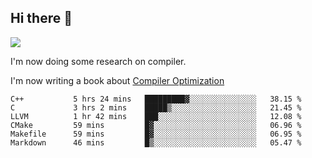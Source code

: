 


<!--
**liusy58/liusy58** is a ✨ _special_ ✨ repository because its `README.md` (this file) appears on your GitHub profile.

Here are some ideas to get you started:

- 🔭 I’m currently working on ...
- 🌱 I’m currently learning ...
- 👯 I’m looking to collaborate on ...
- 🤔 I’m looking for help with ...
- 💬 Ask me about ...
- 📫 How to reach me: ...
- 😄 Pronouns: ...
- ⚡ Fun fact: ...
-->
<!--
![](https://komarev.com/ghpvc/?username=liusy58&color=brightgreen&label=PROFILE+VIEWS)




- 🔭 I’m currently working on my .
- 📫 How to reach me:plz contact me by [email](liusy58@,ail2.sysu.edu.cn) or WeChat(LIUSIYU_58)
- 🏫 I'm an undergraduate in Sun-Yat-sen University majoring in the computer science. Expected to graduate in Spring 2021.
- 👯 I'm now interested in System such as OS, Compiler and Database. 
- 🤔 I’m looking for help with Database System.
-->

## Hi there 👋
![](https://komarev.com/ghpvc/?username=liusy58&color=brightgreen&label=PROFILE+VIEWS)



I'm now doing some research on compiler.

I'm now writing a book about [Compiler Optimization](https://github.com/liusy58/CompilerNotes/blob/master/main.pdf)


 <!--START_SECTION:waka-->

```text
C++           5 hrs 24 mins   █████████▓░░░░░░░░░░░░░░░   38.15 %
C             3 hrs 2 mins    █████▒░░░░░░░░░░░░░░░░░░░   21.45 %
LLVM          1 hr 42 mins    ███░░░░░░░░░░░░░░░░░░░░░░   12.08 %
CMake         59 mins         █▓░░░░░░░░░░░░░░░░░░░░░░░   06.96 %
Makefile      59 mins         █▓░░░░░░░░░░░░░░░░░░░░░░░   06.95 %
Markdown      46 mins         █▒░░░░░░░░░░░░░░░░░░░░░░░   05.47 %
```

<!--END_SECTION:waka-->
